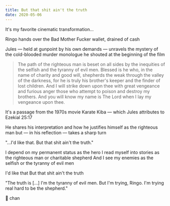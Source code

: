 ```yaml
---
title: But that shit ain't the truth
date: 2020-05-06
---
```


It's my favorite cinematic transformation...

Ringo hands over the Bad Mother Fucker wallet, drained of cash

Jules — held at gunpoint by his own demands — unravels the mystery of the cold-blooded murder monologue he shouted at the beginning of the film

> The path of the righteous man is beset on all sides by the inequities of the selfish and the tyranny of evil men. Blessed is he who, in the name of charity and good will, shepherds the weak through the valley of the darkness, for he is truly his brother's keeper and the finder of lost children. And I will strike down upon thee with great vengeance and furious anger those who attempt to poison and destroy my brothers. And you will know my name is The Lord when I lay my vengeance upon thee.

It's a passage from the 1970s movie Karate Kiba — which Jules attributes to Ezekial 25:17

He shares his interpretation and how he justifies himself as the righteous man but — in his reflection — takes a sharp turn

"...I'd like that. But that shit ain't the truth."

I depend on my permanent status as the hero
I read myself into stories as the righteous man or charitable shepherd
And I see my enemies as the selfish or the tyranny of evil men

I'd like that
But that shit ain't the truth

"The truth is [...] I'm the tyranny of evil men. But I'm trying, Ringo. I'm trying real hard to be the shepherd."

🐑 chan
